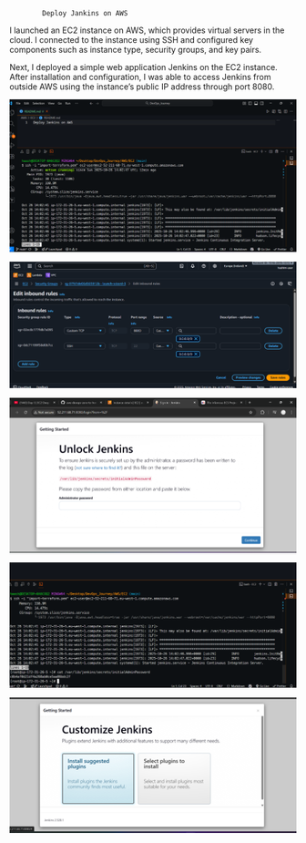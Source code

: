             Deploy Jankins on AWS

I launched an EC2 instance on AWS, which provides virtual servers in the cloud. I connected to the instance using SSH and configured key components such as instance type, security groups, and key pairs.

Next, I deployed a simple web application Jenkins on the EC2 instance. After installation and configuration, I was able to access Jenkins from outside AWS using the instance’s public IP address through port 8080.

![image alt](https://github.com/hashim1sharif/DevOps_Journey/blob/a1f603e0d7d7affcdb5e0f5ed168b3d307dcaeb1/AWS/EC2/Images/Screenshot%202025-10-26%20151558.png)

![iamge alt](https://github.com/hashim1sharif/DevOps_Journey/blob/a1f603e0d7d7affcdb5e0f5ed168b3d307dcaeb1/AWS/EC2/Images/Screenshot%202025-10-26%20151754.png)

![image alt](https://github.com/hashim1sharif/DevOps_Journey/blob/a1f603e0d7d7affcdb5e0f5ed168b3d307dcaeb1/AWS/EC2/Images/Screenshot%202025-10-26%20152136.png)

![image alt](https://github.com/hashim1sharif/DevOps_Journey/blob/a1f603e0d7d7affcdb5e0f5ed168b3d307dcaeb1/AWS/EC2/Images/Screenshot%202025-10-26%20152217.png)

![image alt](https://github.com/hashim1sharif/DevOps_Journey/blob/a1f603e0d7d7affcdb5e0f5ed168b3d307dcaeb1/AWS/EC2/Images/Screenshot%202025-10-26%20152245.png)
